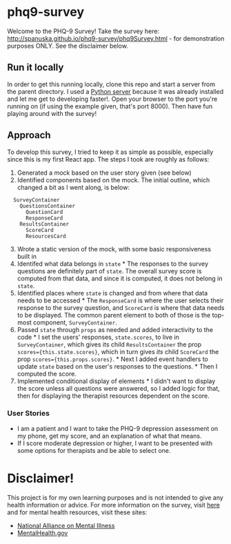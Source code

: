 # phq9-survey
Welcome to the PHQ-9 Survey! Take the survey here: http://spanuska.github.io/phq9-survey/phq9Survey.html - for demonstration purposes ONLY. See the disclaimer below.

## Run it locally
In order to get this running locally, clone this repo and start a server from the parent directory. I used a [Python server](http://www.linuxjournal.com/content/tech-tip-really-simple-http-server-python) because it was already installed and let me get to developing faster!. Open your browser to the port you're running on (if using the example given, that's port 8000). Then have fun playing around with the survey!

## Approach
To develop this survey, I tried to keep it as simple as possible, especially since this is my first React app. The steps I took are roughly as follows: 
  1. Generated a mock based on the user story given (see below)
  2. Identified components based on the mock. The initial outline, which changed a bit as I went along, is below:
~~~
  SurveyContainer
    QuestionsContainer
      QuestionCard
      ResponseCard
    ResultsContainer
      ScoreCard
      ResourcesCard
~~~
  3. Wrote a static version of the mock, with some basic responsiveness built in
  4. Identifed what data belongs in `state`
    * The responses to the survey questions are definitely part of `state`. The overall survey score is computed from that data, and since it is computed, it does not belong in `state`.
  5. Identified places where `state` is changed and from where that data needs to be accessed
    * The `ResponseCard` is where the user selects their response to the survey question, and `ScoreCard` is where that data needs to be displayed. The common parent element to both of those is the top-most component, `SurveyContainer`.
  6. Passed `state` through `props` as needed and added interactivity to the code
    * I set the users' responses, `state.scores`, to live in `SurveyContainer`, which gives its child `ResultsContainer` the prop `scores={this.state.scores}`, which in turn gives *its* child `ScoreCard` the prop `scores={this.props.scores}`.
    * Next I added event handlers to update `state` based on the user's responses to the questions.
    * Then I computed the score.
  7. Implemented conditional display of elements
    * I didn't want to display the score unless all questions were answered, so I added logic for that, then for displaying the therapist resources dependent on the score.
  
### User Stories
  * I am a patient and I want to take the PHQ-9 depression assessment on my phone, get my score, and an explanation of what that means.
  * If I score moderate depression or higher, I want to be presented with some options for therapists and be able to select one.
 
  
# Disclaimer!
This project is for my own learning purposes and is not intended to give any health information or advice. For more information on the survey, visit [here](http://patient.info/doctor/patient-health-questionnaire-phq-9) and for mental health resources, visit these sites:
  * [National Alliance on Mental Illness](https://www.nami.org/)
  * [MentalHealth.gov](https://www.mentalhealth.gov/)
